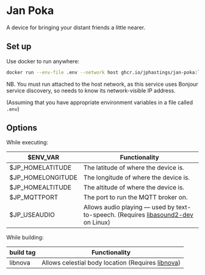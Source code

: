 # Jan Poka

A device for bringing your distant friends a little nearer.

## Set up

Use docker to run anywhere:

```bash
docker run --env-file .env --network host ghcr.io/jphastings/jan-poka:latest
```

NB. You must run attached to the host network, as this service uses Bonjour service discovery, so needs to know its network-visible IP address.

(Assuming that you have appropriate environment variables in a file called `.env`)

## Options

While executing:

| $ENV_VAR            | Functionality                                                                                                                       |
|---------------------|-------------------------------------------------------------------------------------------------------------------------------------|
| $JP_HOMELATITUDE    | The latitude of where the device is.                                                                                                |
| $JP_HOMELONGITUDE   | The longitude of where the device is.                                                                                               |
| $JP_HOMEALTITUDE    | The altitude of where the device is.                                                                                                |
| $JP_MQTTPORT        | The port to run the MQTT broker on.                                                                                                 |
| $JP_USEAUDIO        | Allows audio playing — used by text-to-speech. (Requires [libasound2-dev](https://packages.debian.org/sid/libasound2-dev) on Linux) |

While building:

| build tag | Functionality                                                                        |
|-----------|--------------------------------------------------------------------------------------|
| libnova   | Allows celestial body location (Requires [libnova](http://libnova.sourceforge.net/)) |
